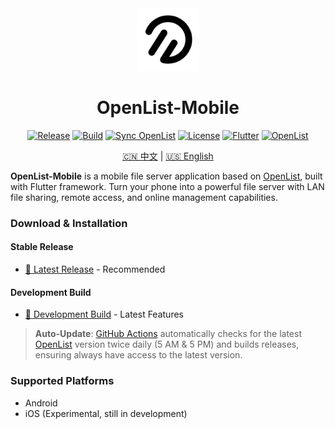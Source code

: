 <div align="center">
  <img src="https://raw.githubusercontent.com/OpenListTeam/Logo/main/logo.svg" height="100px" alt="OpenList Logo">
  <h1>OpenList-Mobile</h1>
</div>


<div align="center">

[![Release](https://github.com/OpenListTeam/OpenList-Mobile/actions/workflows/release.yaml/badge.svg)](https://github.com/OpenListTeam/OpenList-Mobile/actions/workflows/release.yaml)
[![Build](https://github.com/OpenListTeam/OpenList-Mobile/actions/workflows/build.yaml/badge.svg)](https://github.com/OpenListTeam/OpenList-Mobile/actions/workflows/build.yaml)
[![Sync OpenList](https://github.com/OpenListTeam/OpenList-Mobile/actions/workflows/sync_openlist.yaml/badge.svg)](https://github.com/OpenListTeam/OpenList-Mobile/actions/workflows/sync_openlist.yaml)
[![License](https://img.shields.io/badge/License-AGPL%20v3-blue.svg)](LICENSE)
[![Flutter](https://img.shields.io/badge/Flutter-3.32.7-blue.svg)](https://flutter.dev/)
[![OpenList](https://img.shields.io/github/v/release/OpenListTeam/OpenList?label=OpenList)](https://github.com/OpenListTeam/OpenList)

</div>

<div align="center">
  <a href="README.md">🇨🇳 中文</a> | <a href="README_EN.md">🇺🇸 English</a>
</div>


**OpenList-Mobile** is a mobile file server application based on [OpenList](https://github.com/OpenListTeam/OpenList), built with Flutter framework. Turn your phone into a powerful file server with LAN file sharing, remote access, and online management capabilities.

### Download & Installation

#### Stable Release
- [📱 Latest Release](https://github.com/OpenListTeam/OpenList-Mobile/releases/latest) - Recommended

#### Development Build
- [🔧 Development Build](https://github.com/OpenListTeam/OpenList-Mobile/actions/workflows/build.yaml) - Latest Features

> **Auto-Update**: [GitHub Actions](https://github.com/OpenListTeam/OpenList-Mobile/actions/workflows/sync_openlist.yaml) automatically checks for the latest [OpenList](https://github.com/OpenListTeam/OpenList/releases) version twice daily (5 AM & 5 PM) and builds releases, ensuring always have access to the latest version.

### Supported Platforms
- Android
- iOS (Experimental, still in development)